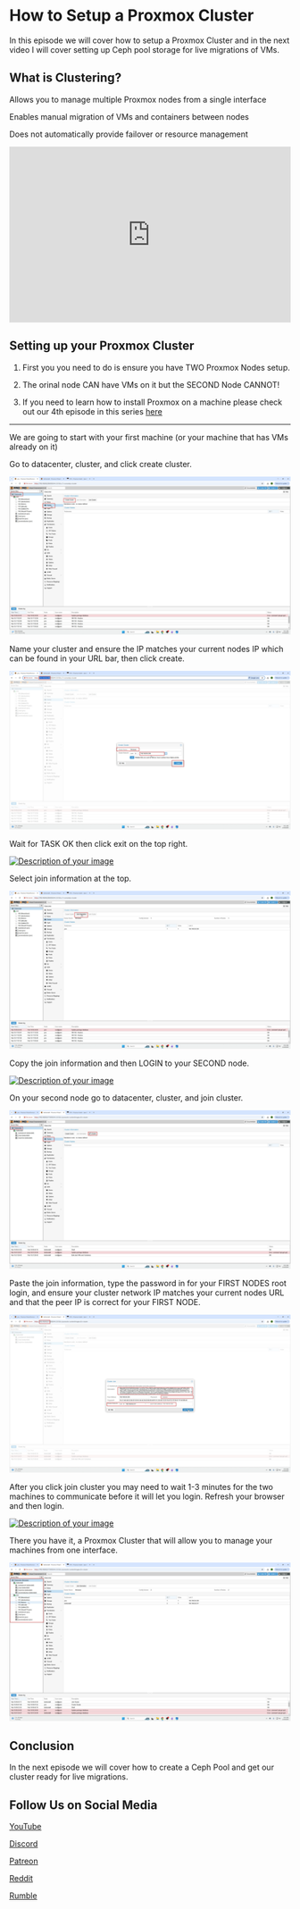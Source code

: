 # How to Setup a Proxmox Cluster
In this episode we will cover how to setup a Proxmox Cluster and in the next video I will cover setting up Ceph pool storage for live migrations of VMs. 

## What is Clustering? 

Allows you to manage multiple Proxmox nodes from a single interface
        
Enables manual migration of VMs and containers between nodes
        
Does not automatically provide failover or resource management

<div style="display: flex; justify-content: center; align-items: center; height: 100%;">
    <iframe width="560" height="315" src="https://www.youtube.com/embed/G90Ro1rDLCU?si=PMH0mj7bf6vhrXJ9" frameborder="0" allow="accelerometer; autoplay; clipboard-write; encrypted-media; gyroscope; picture-in-picture" allowfullscreen></iframe>
</div>


## Setting up your Proxmox Cluster

1. First you you need to do is ensure you have TWO Proxmox Nodes setup. 

2. The orinal node CAN have VMs on it but the SECOND Node CANNOT!

3. If you need to learn how to install Proxmox on a machine please check out our 4th episode in this series [here](https://www.learntohomelab.com/homelabseries/EP4_proxmox/)

-------------------------------------------------------

We are going to start with your first machine (or your machine that has VMs already on it)

Go to datacenter, cluster, and click create cluster.

<a href="/images/EP20_ProxmoxClustering/Still 2025-02-16 102109_1.3.1.png" class="image-expand">
    <img src="/images/EP20_ProxmoxClustering/Still 2025-02-16 102109_1.3.1.png" alt="Description of your image">
</a>

Name your cluster and ensure the IP matches your current nodes IP which can be found in your URL bar, then click create.

<a href="/images/EP20_ProxmoxClustering/Still 2025-02-16 102109_1.3.2.png" class="image-expand">
    <img src="/images/EP20_ProxmoxClustering/Still 2025-02-16 102109_1.3.2.png" alt="Description of your image">
</a>

Wait for TASK OK then click exit on the top right.

<a href="/images/EP20_ProxmoxClustering/Still 2025-02-16 102109_1.3.3.png" class="image-expand">
    <img src="/images/EP20_ProxmoxClustering/Still 2025-02-16 102109_1.3.3.png" alt="Description of your image">
</a>

Select join information at the top.

<a href="/images/EP20_ProxmoxClustering/Still 2025-02-16 102109_1.3.4.png" class="image-expand">
    <img src="/images/EP20_ProxmoxClustering/Still 2025-02-16 102109_1.3.4.png" alt="Description of your image">
</a>

Copy the join information and then LOGIN to your SECOND node.

<a href="/images/EP20_ProxmoxClustering/Still 2025-02-16 102109_1.3.5.png" class="image-expand">
    <img src="/images/EP20_ProxmoxClustering/Still 2025-02-16 102109_1.3.5.png" alt="Description of your image">
</a>

On your second node go to datacenter, cluster, and join cluster. 

<a href="/images/EP20_ProxmoxClustering/Still 2025-02-16 102109_1.3.6.png" class="image-expand">
    <img src="/images/EP20_ProxmoxClustering/Still 2025-02-16 102109_1.3.6.png" alt="Description of your image">
</a>

Paste the join information, type the password in for your FIRST NODES root login, and ensure your cluster network IP matches your current nodes URL and that the peer IP is correct for your FIRST NODE. 

<a href="/images/EP20_ProxmoxClustering/Still 2025-02-16 102109_1.3.7.png" class="image-expand">
    <img src="/images/EP20_ProxmoxClustering/Still 2025-02-16 102109_1.3.7.png" alt="Description of your image">
</a>

After you click join cluster you may need to wait 1-3 minutes for the two machines to communicate before it will let you login. Refresh your browser and then login.

<a href="/images/EP20_ProxmoxClustering/Still 2025-02-16 102109_1.3.8.png" class="image-expand">
    <img src="/images/EP20_ProxmoxClustering/Still 2025-02-16 102109_1.3.8.png" alt="Description of your image">
</a>

There you have it, a Proxmox Cluster that will allow you to manage your machines from one interface. 

<a href="/images/EP20_ProxmoxClustering/Still 2025-02-16 102109_1.4.1.png" class="image-expand">
    <img src="/images/EP20_ProxmoxClustering/Still 2025-02-16 102109_1.4.1.png" alt="Description of your image">
</a>

## Conclusion

In the next episode we will cover how to create a Ceph Pool and get our cluster ready for live migrations. 

## Follow Us on Social Media

[YouTube](https://www.youtube.com/@learntohomelab)

[Discord](https://discord.gg/6MsHSJWZpH)

[Patreon](https://www.patreon.com/c/learntohomelab)

[Reddit](https://www.reddit.com/r/learntohomelab/)

[Rumble](https://rumble.com/c/c-7585051)



